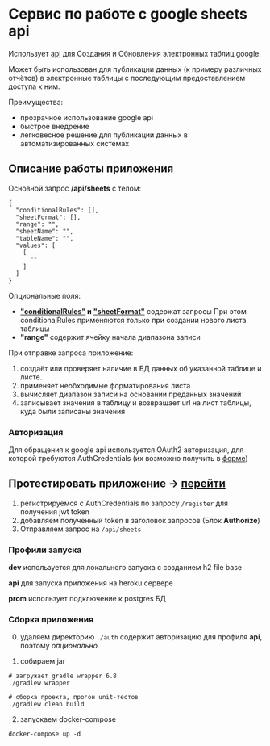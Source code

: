 # Сервис по работе с google sheets api 

Использует [api](https://developers.google.com/sheets/api/guides/concepts?hl=ru) для Создания и Обновления электронных таблиц google.

Может быть использован для публикации данных (к примеру различных отчётов) в электронные таблицы с последующим предоставлением доступа к ним.

Преимущества:
* прозрачное использование google api 
* быстрое внедрение
* легковесное решение для публикации данных в автоматизированных системах 

## Описание работы приложения

Основной запрос **/api/sheets**
с телом:
```shell script
{
  "conditionalRules": [],
  "sheetFormat": [],
  "range": "",
  "sheetName": "",
  "tableName": "",
  "values": [
    [
      ""
    ]
  ]
}
```
Опциональные поля: 
* **["conditionalRules"](https://developers.google.com/sheets/api/guides/conditional-format?hl=ru) и ["sheetFormat"](https://developers.google.com/sheets/api/reference/rest/v4/spreadsheets/cells?hl=ru#cellformat)** содержат запросы
При этом conditionalRules применяются только при создании нового листа таблицы
* **"range"** содержит ячейку начала диапазона записи  

При отправке запроса приложение:
1. создаёт или проверяет наличие в БД данных об указанной таблице и листе.
2. применяет необходимые форматирования листа
3. вычисляет диапазон записи на основании преданных значений
4. записывает значения в таблицу и возвращает url на лист таблицы, куда были записаны значения

### Авторизация
Для обращения к google api используется OAuth2 авторизация, для которой требуются AuthCredentials (их возможно получить в [форме](./src/main/resources/static/template/OAuth%20token.html))

## Протестировать приложение -> [перейти](https://gooogle-sheets-api.herokuapp.com/swagger-ui.html)
1. регистрируемся с AuthCredentials по запросу `/register` для получения jwt token
2. добавляем полученный token в заголовок запросов (Блок **Authorize**)
3. Отправляем запрос на `/api/sheets` 

### Профили запуска

**dev** используется для локального запуска с созданием h2 file base

**api** для запуска приложения на heroku сервере

**prom** использует подключение к postgres БД 

### Сборка приложения
0. удаляем директорию `./auth` содержит авторизацию для профиля **api**, поэтому _опционально_

1. собираем jar
```shell script
# загружает gradle wrapper 6.8
./gradlew wrapper

# сборка проекта, прогон unit-тестов
./gradlew clean build 
```
2. запускаем docker-compose 
```shell script
docker-compose up -d
```
